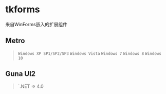 # tkforms
来自WinForms嵌入的扩展组件

## Metro 

> `Windows XP SP1/SP2/SP3`
> `Windows Vista`
> `Windows 7`
> `Windows 8`
> `Windows 10`


## Guna UI2

> `.NET => 4.0
